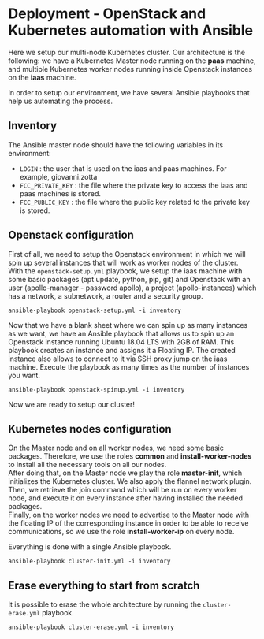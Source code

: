 # Deployment - OpenStack and Kubernetes automation with Ansible

Here we setup our multi-node Kubernetes cluster.
Our architecture is the following: we have a Kubernetes Master node running on the **paas** machine, and multiple Kubernetes worker nodes running inside Openstack instances on the **iaas** machine.

In order to setup our environment, we have several Ansible playbooks that help us automating the process.

## Inventory
The Ansible master node should have the following variables in its environment:
* `LOGIN` : the user that is used on the iaas and paas machines. For example, giovanni.zotta
* `FCC_PRIVATE_KEY` : the file where the private key to access the iaas and paas machines is stored.
* `FCC_PUBLIC_KEY` : the file where the public key related to the private key is stored.

## Openstack configuration
First of all, we need to setup the Openstack environment in which we will spin up several instances that will work as worker nodes of the cluster.  
With the `openstack-setup.yml` playbook, we setup the iaas machine with some basic packages (apt update, python, pip, git) and Openstack with an user (apollo-manager - password apollo), a project (apollo-instances) which has a network, a subnetwork, a router and a security group.

`ansible-playbook openstack-setup.yml -i inventory`

Now that we have a blank sheet where we can spin up as many instances as we want, we have an Ansible playbook that allows us to spin up an Openstack instance running Ubuntu 18.04 LTS with 2GB of RAM. This playbook creates an instance and assigns it a Floating IP. The created instance also allows to connect to it via SSH proxy jump on the iaas machine. Execute the playbook as many times as the number of instances you want. 

`ansible-playbook openstack-spinup.yml -i inventory`

Now we are ready to setup our cluster!

## Kubernetes nodes configuration
On the Master node and on all worker nodes, we need some basic packages. Therefore, we use the roles **common** and **install-worker-nodes** to install all the necessary tools on all our nodes.  
After doing that, on the Master node we play the role **master-init**, which initializes the Kubernetes cluster. We also apply the flannel network plugin. Then, we retrieve the join command which will be run on every worker node, and execute it on every instance after having installed the needed packages.  
Finally, on the worker nodes we need to advertise to the Master node with the floating IP of the corresponding instance in order to be able to receive communications, so we use the role **install-worker-ip** on every node.

Everything is done with a single Ansible playbook.

`ansible-playbook cluster-init.yml -i inventory`

## Erase everything to start from scratch
It is possible to erase the whole architecture by running the `cluster-erase.yml` playbook.

`ansible-playbook cluster-erase.yml -i inventory`
